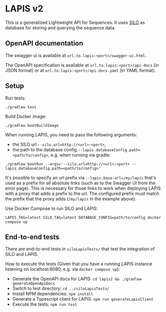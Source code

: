 # LAPIS v2

This is a generalized Lightweight API for Sequences. It uses [SILO](https://github.com/GenSpectrum/LAPIS-SILO) as database for storing and querying the sequence data.

## OpenAPI documentation

The swagger ui is available at `url.to.lapis:<port>/swagger-ui.html`.

The OpenAPI specification is available at `url.to.lapis:<port>/api-docs` (in JSON format) or at 
`url.to.lapis:<port>/api-docs.yaml` (in YAML format).

## Setup

Run tests:
```
./gradlew test
```

Build Docker image:
```
./gradlew bootBuildImage
```

When running LAPIS, you need to pass the following arguments:
* the SILO url `--silo.url=http://<url>:<port>`, 
* the path to the database config `--lapis.databaseConfig.path=<path/to/config>`,
e.g. when running via gradle:
```
./gradlew bootRun --args='--silo.url=http://<url>:<port> --lapis.databaseConfig.path=<path/to/config>'
```

It's possible to specify an url prefix via `--lapis.base-url=/my/lapis`
that's used as a prefix for all absolute links
(such as to the Swagger UI from the error page). 
This is necessary for those links to work when deploying LAPIS with a proxy that adds a prefix to the url.
The configured prefix must match the prefix that the proxy adds (`/my/lapis` in the example above).

Use Docker Compose to run SILO and LAPIS:
```
LAPIS_TAG=latest SILO_TAG=latest DATABASE_CONFIG=path/to/config docker compose up
```

## End-to-end tests

There are end-to-end tests in `siloLapisTests/` that test the integration of SILO and LAPIS.

How to execute the tests
(Given that you have a running LAPIS instance listening on localhost:8080, e.g. via `docker compose up`):

* Generate the OpenAPI docs for LAPIS: `cd lapis2 && ./gradlew generateOpenApiDocs`
* Switch to test directory: `cd ../siloLapisTests/`
* Install NPM dependencies: `npm install`
* Generate a Typescript client for LAPIS: `npm run generateLapisClient`
* Execute the tests: `npm run test`
